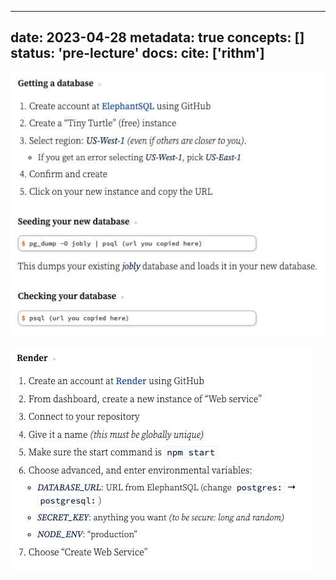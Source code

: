 
---
date: 2023-04-28
metadata: true
concepts: []
status: 'pre-lecture'
docs: 
cite: ['rithm']
---

![](../assets/image/render-1682725471611.jpeg)

![](../assets/image/render-1682725487374.jpeg)
